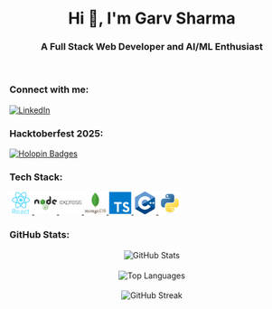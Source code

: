 <h1 align="center">Hi 👋, I'm Garv Sharma</h1>
<h3 align="center">A Full Stack Web Developer and AI/ML Enthusiast</h3>

<br>

<h3 align="left">Connect with me:</h3>
<p align="left">
<a href="https://www.linkedin.com/in/garv-sharma-0769331aa/" target="_blank">
  <img align="center" src="https://img.shields.io/badge/-LinkedIn-0077B5?style=flat&logo=linkedin&logoColor=white" alt="LinkedIn" height="30" />
</a>
</p>

<h3 align="left">Hacktoberfest 2025:</h3>
<p align="left">
  <a href="https://holopin.io/@garvsharmacodes" target="_blank">
    <img src="https://holopin.me/@garvsharmacodes" alt="Holopin Badges" />
  </a>
</p>

<h3 align="left">Tech Stack:</h3>
<p align="left">
  <a href="https://reactjs.org/" target="_blank" rel="noreferrer">
    <img src="https://raw.githubusercontent.com/devicons/devicon/master/icons/react/react-original-wordmark.svg" alt="react" width="40" height="40"/>
  </a>
  <a href="https://nodejs.org" target="_blank" rel="noreferrer">
    <img src="https://raw.githubusercontent.com/devicons/devicon/master/icons/nodejs/nodejs-original-wordmark.svg" alt="nodejs" width="40" height="40"/>
  </a>
  <a href="https://expressjs.com" target="_blank" rel="noreferrer">
    <img src="https://raw.githubusercontent.com/devicons/devicon/master/icons/express/express-original-wordmark.svg" alt="express" width="40" height="40"/>
  </a>
  <a href="https://www.mongodb.com/" target="_blank" rel="noreferrer">
    <img src="https://raw.githubusercontent.com/devicons/devicon/master/icons/mongodb/mongodb-original-wordmark.svg" alt="mongodb" width="40" height="40"/>
  </a>
  <a href="https://www.typescriptlang.org/" target="_blank" rel="noreferrer">
    <img src="https://raw.githubusercontent.com/devicons/devicon/master/icons/typescript/typescript-original.svg" alt="typescript" width="40" height="40"/>
  </a>
  <a href="https://www.cplusplus.com/" target="_blank" rel="noreferrer">
    <img src="https://raw.githubusercontent.com/devicons/devicon/master/icons/cplusplus/cplusplus-original.svg" alt="cplusplus" width="40" height="40"/>
  </a>
  <a href="https://www.python.org" target="_blank" rel="noreferrer">
    <img src="https://raw.githubusercontent.com/devicons/devicon/master/icons/python/python-original.svg" alt="python" width="40" height="40"/>
  </a>
</p>

<h3 align="left">GitHub Stats:</h3>
<p align="center">
  <img align="center" src="https://github-readme-stats.vercel.app/api?username=Garvsharma-codes&show_icons=true&theme=dark&locale=en&hide=html,css" alt="GitHub Stats" />
  <br><br>
  <img align="center" src="https://github-readme-stats.vercel.app/api/top-langs?username=Garvsharma-codes&layout=compact&theme=dark&locale=en&hide=html,css" alt="Top Languages" />
  <br><br>
  <img align="center" src="https://github-readme-streak-stats.herokuapp.com/?user=Garvsharma-codes&theme=dark" alt="GitHub Streak" />
</p>

